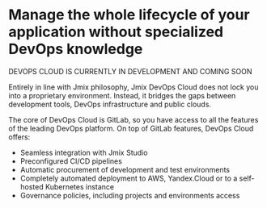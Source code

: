 # Manage the whole lifecycle of your application without specialized DevOps knowledge

DEVOPS CLOUD IS CURRENTLY IN DEVELOPMENT AND COMING SOON

Entirely in line with Jmix philosophy, Jmix DevOps Cloud does not lock you into a proprietary environment. Instead, it bridges the gaps between development tools, DevOps infrastructure and public clouds.


The core of DevOps Cloud is GitLab, so you have access to all the features of the leading DevOps platform. On top of GitLab features, DevOps Cloud offers:
- Seamless integration with Jmix Studio
- Preconfigured CI/CD pipelines
- Automatic procurement of development and test environments
- Completely automated deployment to AWS, Yandex.Cloud or to a self-hosted Kubernetes instance
- Governance policies, including projects and environments access

